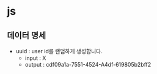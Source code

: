 # js
## 데이터 명세
* uuid : user id를 랜덤하게 생성합니다.
    * input : X
    * output : cdf09a1a-7551-4524-A4df-619805b2bff2